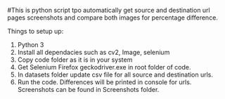 #This is python script tpo automatically get source and destination url pages screenshots and compare both images for percentage difference.

Things to setup up:
1. Python 3
2. Install all dependacies such as cv2, Image, selenium
3. Copy code folder as it is in your system
4. Get Selenium Firefox geckodriver.exe in root folder of code.
5. In datasets folder update csv file for all source and destination urls.
6. Run the code. Differences will be printed in console for urls. Screenshots can be found in Screenshots folder.

